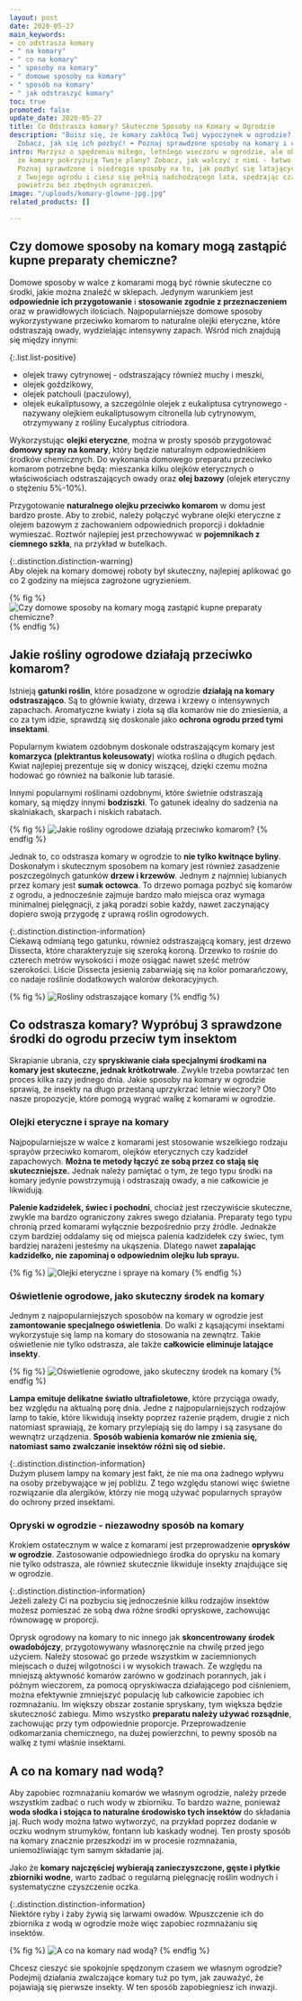 ```yaml
---
layout: post
date: 2020-05-27
main_keywords:
- co odstrasza komary
- " na komary"
- " co na komary"
- " sposoby na komary"
- " domowe sposoby na komary"
- " sposób na komary"
- " jak odstraszyć komary"
toc: true
promoted: false
update_date: 2020-05-27
title: Co Odstrasza komary? Skuteczne Sposoby na Komary w Ogrodzie
description: "Boisz się, że komary zakłócą Twój wypoczynek w ogrodzie? \U0001F99F
  Zobacz, jak się ich pozbyć! ➡️ Poznaj sprawdzone sposoby na komary i ciesz się latem."
intro: Marzysz o spędzeniu miłego, letniego wieczoru w ogrodzie, ale obawiasz się,
  że komary pokrzyżują Twoje plany? Zobacz, jak walczyć z nimi - łatwo i skutecznie.
  Poznaj sprawdzone i niedrogie sposoby na to, jak pozbyć się latających insektów
  z Twojego ogrodu i ciesz się pełnią nadchodzącego lata, spędzając czas na świeżym
  powietrzu bez zbędnych ograniczeń.
image: "/uploads/komary-glowne-jpg.jpg"
related_products: []

---
```

## Czy domowe sposoby na komary mogą zastąpić kupne preparaty chemiczne?

Domowe sposoby w walce z komarami mogą być równie skuteczne co środki, jakie można znaleźć w sklepach. Jedynym warunkiem jest **odpowiednie ich przygotowanie** i **stosowanie zgodnie z przeznaczeniem** oraz w prawidłowych ilościach. Najpopularniejsze domowe sposoby wykorzystywane przeciwko komarom to naturalne olejki eteryczne, które odstraszają owady, wydzielając intensywny zapach. Wśród nich znajdują się między innymi:

{:.list.list-positive}

* olejek trawy cytrynowej - odstraszający również muchy i meszki,
* olejek goździkowy,
* olejek patchouli (paczulowy),
* olejek eukaliptusowy, a szczególnie olejek z eukaliptusa cytrynowego - nazywany olejkiem eukaliptusowym citronella lub cytrynowym, otrzymywany z rośliny Eucalyptus citriodora.

Wykorzystując **olejki eteryczne**, można w prosty sposób przygotować **domowy spray na komary**, który będzie naturalnym odpowiednikiem środków chemicznych. Do wykonania domowego preparatu przeciwko komarom potrzebne będą: mieszanka kilku olejków eterycznych o właściwościach odstraszających owady oraz **olej bazowy** (olejek eteryczny o stężeniu 5%-10%).

Przygotowanie **naturalnego olejku przeciwko komarom** w domu jest bardzo proste. Aby to zrobić, należy połączyć wybrane olejki eteryczne z olejem bazowym z zachowaniem odpowiednich proporcji i dokładnie wymieszać. Roztwór najlepiej jest przechowywać w **pojemnikach z ciemnego szkła**, na przykład w butelkach.

{:.distinction.distinction-warning}  
Aby olejek na komary domowej roboty był skuteczny, najlepiej aplikować go co 2 godziny na miejsca zagrożone ugryzieniem.

{% fig %}
![Czy domowe sposoby na komary mogą zastąpić kupne preparaty chemiczne?](/uploads/domowe-sposoby-na-komary.jpg "Czy domowe sposoby na komary mogą zastąpić kupne preparaty chemiczne?")
{% endfig %}

## Jakie rośliny ogrodowe działają przeciwko komarom?

Istnieją **gatunki roślin**, które posadzone w ogrodzie **działają na komary odstraszająco**. Są to głównie kwiaty, drzewa i krzewy o intensywnych zapachach. Aromatyczne kwiaty i zioła są dla komarów nie do zniesienia, a co za tym idzie, sprawdzą się doskonale jako **ochrona ogrodu przed tymi insektami**.

Popularnym kwiatem ozdobnym doskonale odstraszającym komary jest **komarzyca (plektrantus koleusowaty**) wiotka roślina o długich pędach. Kwiat najlepiej prezentuje się w donicy wiszącej, dzięki czemu można hodować go również na balkonie lub tarasie.

Innymi popularnymi roślinami ozdobnymi, które świetnie odstraszają komary, są między innymi **bodziszki**. To gatunek idealny do sadzenia na skalniakach, skarpach i niskich rabatach.

{% fig %}
![Jakie rośliny ogrodowe działają przeciwko komarom?](/uploads/rosliny-odstraszajace-komary.jpg "Jakie rośliny ogrodowe działają przeciwko komarom?")
{% endfig %}

Jednak to, co odstrasza komary w ogrodzie to **nie tylko kwitnące byliny**. Doskonałym i skutecznym sposobem na komary jest również zasadzenie poszczególnych gatunków **drzew i krzewów**. Jednym z najmniej lubianych przez komary jest **sumak octowca**. To drzewo pomaga pozbyć się komarów z ogrodu, a jednocześnie zajmuje bardzo mało miejsca oraz wymaga minimalnej pielęgnacji, z jaką poradzi sobie każdy, nawet zaczynający dopiero swoją przygodę z uprawą roślin ogrodowych.

{:.distinction.distinction-information}  
Ciekawą odmianą tego gatunku, również odstraszającą komary, jest drzewo Dissecta, które charakteryzuje się szeroką koroną. Drzewko to rośnie do czterech metrów wysokości i może osiągać nawet sześć metrów szerokości. Liście Dissecta jesienią zabarwiają się na kolor pomarańczowy, co nadaje roślinie dodatkowych walorów dekoracyjnych.

{% fig %}
![Rośliny odstraszające komary](/uploads/dissecta-przeciwko-komarom.jpg "Rośliny odstraszające komary")
{% endfig %}

## Co odstrasza komary? Wypróbuj 3 sprawdzone środki do ogrodu przeciw tym insektom

Skrapianie ubrania, czy **spryskiwanie ciała specjalnymi środkami na komary jest skuteczne, jednak krótkotrwałe**. Zwykle trzeba powtarzać ten proces kilka razy jednego dnia. Jakie sposoby na komary w ogrodzie sprawią, że insekty na długo przestaną uprzykrzać letnie wieczory? Oto nasze propozycje, które pomogą wygrać walkę z komarami w ogrodzie.

### Olejki eteryczne i spraye na komary

Najpopularniejsze w walce z komarami jest stosowanie wszelkiego rodzaju sprayów przeciwko komarom, olejków eterycznych czy kadzideł zapachowych.  **Można te metody łączyć ze sobą przez co stają się skuteczniejsze.** Jednak należy pamiętać o tym, że tego typu środki na komary jedynie powstrzymują i odstraszają owady, a nie całkowicie je likwidują.

**Palenie kadzidełek, świec i pochodni**, chociaż jest rzeczywiście skuteczne, zwykle ma bardzo ograniczony zakres swego działania. Preparaty tego typu chronią przed komarami wyłącznie bezpośrednio przy źródle. Jednakże czym bardziej oddalamy się od miejsca palenia kadzidełek czy świec, tym bardziej narażeni jesteśmy na ukąszenia. Dlatego nawet **zapalając kadzidełko, nie zapominaj o odpowiednim olejku lub sprayu.**

{% fig %}
![Olejki eteryczne i spraye na komary](/uploads/kadzidlo-na-komary.jpg "Olejki eteryczne i spraye na komary")
{% endfig %}

### Oświetlenie ogrodowe, jako skuteczny środek na komary

Jednym z najpopularniejszych sposobów na komary w ogrodzie jest **zamontowanie specjalnego oświetlenia**. Do walki z kąsającymi insektami wykorzystuje się lamp na komary do stosowania na zewnątrz. Takie oświetlenie nie tylko odstrasza, ale także **całkowicie eliminuje latające insekty**.

{% fig %}
![Oświetlenie ogrodowe, jako skuteczny środek na komary](/uploads/skuteczne-sposoby-na-komary.jpg "Oświetlenie ogrodowe, jako skuteczny środek na komary")
{% endfig %}

**Lampa emituje delikatne światło ultrafioletowe**, które przyciąga owady, bez względu na aktualną porę dnia. Jedne z najpopularniejszych rodzajów lamp to takie, które likwidują insekty poprzez rażenie prądem, drugie z nich natomiast sprawiają, że komary przylepiają się do lampy i są zasysane do wewnątrz urządzenia. **Sposób wabienia komarów nie zmienia się, natomiast samo zwalczanie insektów różni się od siebie.**

{:.distinction.distinction-information}  
Dużym plusem lampy na komary jest fakt, że nie ma ona żadnego wpływu na osoby przebywające w jej pobliżu. Z tego względu stanowi więc świetne rozwiązanie dla alergików, którzy nie mogą używać popularnych sprayów do ochrony przed insektami.

### Opryski w ogrodzie - niezawodny sposób na komary

Krokiem ostatecznym w walce z komarami jest przeprowadzenie **oprysków w ogrodzie**. Zastosowanie odpowiedniego środka do oprysku na komary nie tylko odstrasza, ale również skutecznie likwiduje insekty znajdujące się w ogrodzie.

{:.distinction.distinction-information}  
Jeżeli zależy Ci na pozbyciu się jednocześnie kilku rodzajów insektów możesz pomieszać ze sobą dwa różne środki opryskowe, zachowując równowagę w proporcji.

Oprysk ogrodowy na komary to nic innego jak **skoncentrowany środek owadobójczy**, przygotowywany własnoręcznie na chwilę przed jego użyciem. Należy stosować go przede wszystkim w zaciemnionych miejscach o dużej wilgotności i w wysokich trawach. Ze względu na mniejszą aktywność komarów zarówno w godzinach porannych, jak i późnym wieczorem, za pomocą opryskiwacza działającego pod ciśnieniem, można efektywnie zmniejszyć populację lub całkowicie zapobiec ich rozmnażaniu. Im większy obszar zostanie spryskany, tym większa będzie skuteczność zabiegu. Mimo wszystko **preparatu należy używać rozsądnie**, zachowując przy tym odpowiednie proporcje. Przeprowadzenie odkomarzania chemicznego, na dużej powierzchni, to pewny sposób na walkę z tymi  właśnie insektami.

## A co na komary nad wodą?

Aby zapobiec rozmnażaniu komarów we własnym ogrodzie, należy przede wszystkim zadbać o ruch wody w zbiorniku. To bardzo ważne, ponieważ **woda słodka i stojąca to naturalne środowisko tych insektów** do składania jaj. Ruch wody można łatwo wytworzyć, na przykład poprzez dodanie w oczku wodnym strumyków, fontann lub kaskady wodnej. Ten prosty sposób na komary znacznie przeszkodzi im w procesie rozmnażania, uniemożliwiając tym samym składanie jaj.

Jako że **komary najczęściej wybierają zanieczyszczone, gęste i płytkie zbiorniki wodne**, warto zadbać o regularną pielęgnację roślin wodnych i systematyczne czyszczenie oczka.

{:.distinction.distinction-information}  
Niektóre ryby i żaby żywią się larwami owadów. Wpuszczenie ich do zbiornika z wodą w ogrodzie może więc zapobiec rozmnażaniu się insektów.

{% fig %}
![A co na komary nad wodą?](/uploads/a-co-na-komary-nad-woda.jpg "A co na komary nad wodą?")
{% endfig %}

Chcesz cieszyć sie spokojnie spędzonym czasem we własnym ogrodzie? Podejmij działania zwalczające komary tuż po tym, jak zauważyć, że pojawiają się pierwsze insekty. W ten sposób zapobiegniesz ich inwazji.